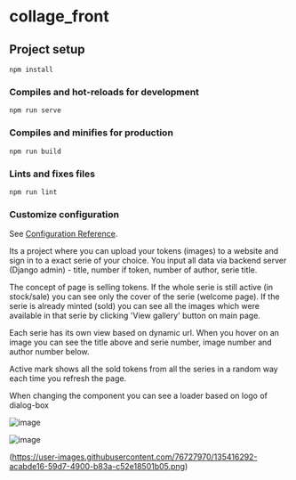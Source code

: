 # collage_front

## Project setup
```
npm install
```

### Compiles and hot-reloads for development
```
npm run serve
```

### Compiles and minifies for production
```
npm run build
```

### Lints and fixes files
```
npm run lint
```

### Customize configuration
See [Configuration Reference](https://cli.vuejs.org/config/).



Its a project where you can upload your tokens (images) to a website and sign in to a exact serie of your choice. You input all data via backend server (Django admin) - title, number if token, number of author, serie title.

The concept of page is selling tokens. If the whole serie is still active (in stock/sale) you can see only the cover of the serie (welcome page). If the serie is already minted (sold) you can see all the images which were available in that serie by clicking 'View gallery' button on main page.

Each serie has its own view based on dynamic url. When you hover on an image you can see the title above and serie number, image number and author number below.

Active mark shows all the sold tokens from all the series in a random way each time you refresh the page.

When changing the component you can see a loader based on logo of dialog-box

![image](https://user-images.githubusercontent.com/76727970/135414070-2279814b-0cf3-4c05-8d71-c5c99474568d.png)


![image](https://user-images.githubusercontent.com/76727970/135414978-07f84502-473e-465a-89b7-5e72ffb60956.png)

(https://user-images.githubusercontent.com/76727970/135416292-acabde16-59d7-4900-b83a-c52e18501b05.png)
